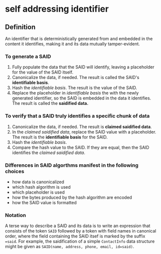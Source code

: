 # self addressing identifier
## Definition

An identifier that is deterministically generated from and embedded in the content it identifies, making it and its data mutually tamper-evident.

### To generate a SAID

1. Fully populate the data that the SAID will identify, leaving a placeholder for the value of the SAID itself.
1. Canonicalize the data, if needed. The result is called the SAID's **identifiable basis**.
1. Hash the *identifiable basis*. The result is the value of the SAID.
1. Replace the placeholder in *identifiable basis* the with the newly generated identifier, so the SAID is embedded in the data it identifies. The result is called the **saidified data.**

### To verify that a SAID truly identifies a specific chunk of data

1. Canonicalize the data, if needed. The result is **claimed saidified data**.
1. In the *claimed saidified data*, replace the SAID value with a placeholder. The result is the **identifiable basis** for the SAID.
1. Hash the *identifiable basis*.
1. Compare the hash value to the SAID. If they are equal, then the SAID identifies the *claimed saidified data*. 

### Differences in SAID algorthms manifest in the following choices

* how data is canonicalized
* which hash algorithm is used
* which placeholder is used
* how the bytes produced by the hash algorithm are encoded
* how the SAID value is formatted

### Notation

A terse way to describe a SAID and its data is to write an expression that consists of the token `SAID` followed by a token with field names in canonical order, where the field containing the SAID itsef is marked by the suffix `=said`. For example, the saidification of a simple `ContactInfo` data structure might be given as `SAID(name, address, phone, email, id=said)`.
